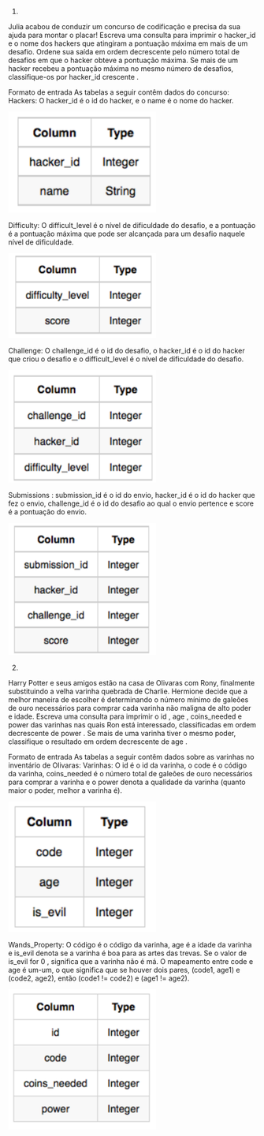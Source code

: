 1.
Julia acabou de conduzir um concurso de codificação e precisa da sua ajuda para montar o placar! Escreva uma consulta para imprimir o hacker_id e o nome dos hackers que atingiram a pontuação máxima em mais de um desafio. Ordene sua saída em ordem decrescente pelo número total de desafios em que o hacker obteve a pontuação máxima. Se mais de um hacker recebeu a pontuação máxima no mesmo número de desafios, classifique-os por hacker_id crescente .

Formato de entrada
As tabelas a seguir contêm dados do concurso:
Hackers: O hacker_id é o id do hacker, e o name é o nome do hacker.

<img src="img/hacker.png" width="300">

Difficulty: O difficult_level é o nível de dificuldade do desafio, e a pontuação é a pontuação máxima que pode ser alcançada para um desafio naquele nível de dificuldade.

<img src="img/dificulty.png" width="300">

Challenge: O challenge_id é o id do desafio, o hacker_id é o id do hacker que criou o desafio e o difficult_level é o nível de dificuldade do desafio.

<img src="img/desafio.png" width="300">

Submissions : submission_id é o id do envio, hacker_id é o id do hacker que fez o envio, challenge_id é o id do desafio ao qual o envio pertence e score é a pontuação do envio.

<img src="img/envios.png" width="300">

2. 
Harry Potter e seus amigos estão na casa de Olivaras com Rony, finalmente substituindo a velha varinha quebrada de Charlie.
Hermione decide que a melhor maneira de escolher é determinando o número mínimo de galeões de ouro necessários para comprar cada varinha não maligna de alto poder e idade. Escreva uma consulta para imprimir o id , age , coins_needed e power das varinhas nas quais Ron está interessado, classificadas em ordem decrescente de power . Se mais de uma varinha tiver o mesmo poder, classifique o resultado em ordem decrescente de age .

Formato de entrada
As tabelas a seguir contêm dados sobre as varinhas no inventário de Olivaras:
Varinhas: O id é o id da varinha, o code é o código da varinha, coins_needed é o número total de galeões de ouro necessários para comprar a varinha e o power denota a qualidade da varinha (quanto maior o poder, melhor a varinha é).

<img src="img/varinha.png"  width="300">

Wands_Property: O código é o código da varinha, age é a idade da varinha e is_evil denota se a varinha é boa para as artes das trevas. Se o valor de is_evil for 0 , significa que a varinha não é má. O mapeamento entre code e age é um-um, o que significa que se houver dois pares, (code1, age1) e (code2, age2), então (code1 != code2) e (age1 != age2).

<img src="img/cod_varinha.png" width="300">

